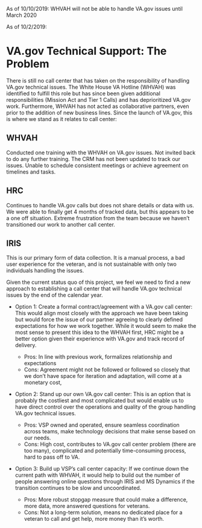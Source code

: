 As of 10/10/2019:
WHVAH will not be able to handle VA.gov issues until March 2020

As of 10/2/2019:
# VA.gov Technical Support: The Problem
There is still no call center that has taken on the responsibility of handling VA.gov technical issues. The White House VA Hotline (WHVAH) was identified to fulfill this role but has since been given additional responsibilities (Mission Act and Tier 1 Calls) and has deprioritized VA.gov work. Furthermore, WHVAH has not acted as collaborative partners, even prior to the addition of new business lines. Since the launch of VA.gov, this is where we stand as it relates to call center:

## WHVAH
Conducted one training with the WHVAH on VA.gov issues. Not invited back to do any further training.
The CRM has not been updated to track our issues. 
Unable to schedule consistent meetings or achieve agreement on timelines and tasks.

## HRC
Continues to handle VA.gov calls but does not share details or data with us. We were able to finally get 4 months of tracked data, but this appears to be a one off situation.
Extreme frustration from the team because we haven’t transitioned our work to another call center. 

## IRIS
This is our primary form of data collection. It is a manual process, a bad user experience for the veteran, and is not sustainable with only two individuals handling the issues. 

Given the current status quo of this project, we feel we need to find a new approach to establishing a call center that will handle VA.gov technical issues by the end of the calendar year.

* Option 1: Create a formal contract/agreement with a VA.gov call center: This would align most closely with the approach we have been taking but would force the issue of our partner agreeing to clearly defined expectations for how we work together. While it would seem to make the most sense to present this idea to the WHVAH first, HRC might be a better option given their experience with VA.gov and track record of delivery. 
  - Pros: In line with previous work, formalizes relationship and expectations
  - Cons: Agreement might not be followed or followed so closely that we don’t have space for iteration and adaptation, will come at a monetary cost, 

* Option 2: Stand up our own VA.gov call center: This is an option that is probably the costliest and  most complicated but would enable us to have direct control over the operations and quality of the group handling VA.gov technical issues. 
  - Pros: VSP owned and operated, ensure seamless coordination across teams, make technology decisions that make sense based on our needs.
  - Cons: High cost, contributes to VA.gov call center problem (there are too many), complicated and potentially time-consuming process, hard to pass off to VA. 

* Option 3: Build up VSP’s call center capacity: If we continue down the current path with WHVAH, it would help to build out the number of people answering online questions through IRIS and MS Dynamics if the transition continues to be slow and uncoordinated. 
  - Pros: More robust stopgap measure that could make a difference, more data, more answered questions for veterans.
  - Cons: Not a long-term solution, means no dedicated place for a veteran to call and get help, more money than it’s worth. 
